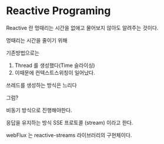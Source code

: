 # Reactive Programing



Reactive 란 멍때리는 시간을 없애고 물어보지 않아도 알려주는 것이다.



멍때리는 시간을 줄이기 위해

기존방법으로는

1. Thread 를 생성했다(Time 슬라이싱)
2. 이때문에 컨텍스트스위칭이 일어났다.

쓰레드를 생성하는 방식은 느리다



그럼?



비동기 방식으로 진행해야한다.



응답을 유지하는 방식 SSE 프로토콜 (stream) 이라고 한다.



webFlux 는 reactive-streams 라이브러리의 구현체이다.



